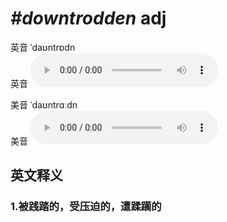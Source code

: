 # ***\#downtrodden*** adj
英音 ˈdaʊntrɒdn  
英音
<audio src="./media/downtrodden1_AAC.aac" controls="controls"></audio>

美音 ˈdaʊntrɑːdn  
美音
<audio src="./media/downtrodden2_AAC.aac" controls="controls"></audio>



  

英文释义
---
### 1.**被践踏的，受压迫的，遭蹂躏的**  


